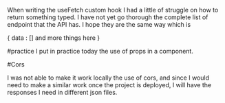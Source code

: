 When writing the useFetch custom hook
I had a little of struggle on how to return something typed.
I have not yet go thorough the complete list of endpoint that the API has. I hope they are the same way which is

{
data : []
and more things here
}

#practice
I put in practice today the use of props in a component.

#Cors

I was not able to make it work locally the use of cors, and since I would need to make a similar work once the project is deployed, I will have the responses I need in different json files.